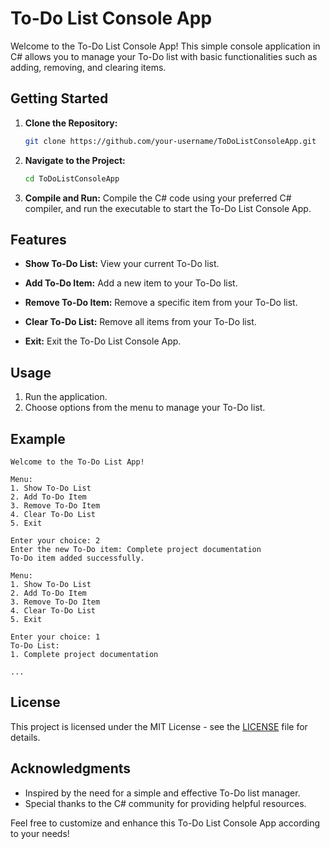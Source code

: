 # To-Do List Console App

Welcome to the To-Do List Console App! This simple console application in C# allows you to manage your To-Do list with basic functionalities such as adding, removing, and clearing items.

## Getting Started

1. **Clone the Repository:**
   ```bash
   git clone https://github.com/your-username/ToDoListConsoleApp.git
   ```

2. **Navigate to the Project:**
   ```bash
   cd ToDoListConsoleApp
   ```

3. **Compile and Run:**
   Compile the C# code using your preferred C# compiler, and run the executable to start the To-Do List Console App.

## Features

- **Show To-Do List:**
  View your current To-Do list.

- **Add To-Do Item:**
  Add a new item to your To-Do list.

- **Remove To-Do Item:**
  Remove a specific item from your To-Do list.

- **Clear To-Do List:**
  Remove all items from your To-Do list.

- **Exit:**
  Exit the To-Do List Console App.

## Usage

1. Run the application.
2. Choose options from the menu to manage your To-Do list.

## Example

```plaintext
Welcome to the To-Do List App!

Menu:
1. Show To-Do List
2. Add To-Do Item
3. Remove To-Do Item
4. Clear To-Do List
5. Exit

Enter your choice: 2
Enter the new To-Do item: Complete project documentation
To-Do item added successfully.

Menu:
1. Show To-Do List
2. Add To-Do Item
3. Remove To-Do Item
4. Clear To-Do List
5. Exit

Enter your choice: 1
To-Do List:
1. Complete project documentation

...
```

## License

This project is licensed under the MIT License - see the [LICENSE](LICENSE) file for details.

## Acknowledgments

- Inspired by the need for a simple and effective To-Do list manager.
- Special thanks to the C# community for providing helpful resources.

Feel free to customize and enhance this To-Do List Console App according to your needs!

